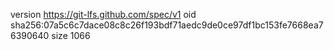version https://git-lfs.github.com/spec/v1
oid sha256:07a5c6c7dace08c8c26f193bdf71aedc9de0ce97df1bc153fe7668ea76390640
size 1066
